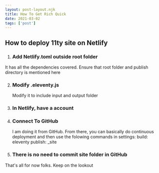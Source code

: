 ```yaml
---
layout: post-layout.njk 
title: How To Get Rich Quick
date: 2021-03-02
tags: ['post']
---
```

## How to deploy 11ty site on Netlify
1. ### Add Netlify.toml outside root folder
  It has all the dependencies covered. Ensure that root folder and publish directory is mentioned here
  
2. ### Modify .eleventy.js 
    Modify it to include input and output folder
    
3. ### In Netlify, have a account
4. ### Connect To GitHub
      I am doing it from GitHub. From there, you can basically do continuous deployment and then use the folowing commands in settings:
      build: eleventy
      publish: _site
   
5. ### There is no need to commit site folder in GitHub

That's all for now folks. Keep on the lookout
